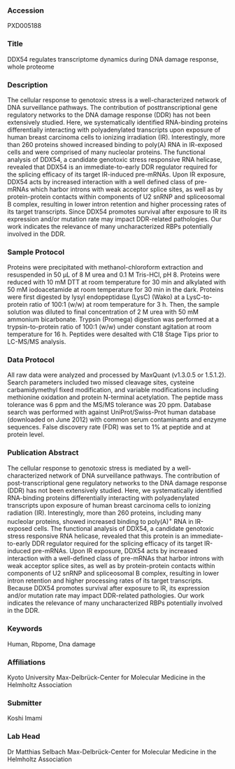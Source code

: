 ### Accession
PXD005188

### Title
DDX54 regulates transcriptome dynamics during DNA damage response, whole proteome

### Description
The cellular response to genotoxic stress is a well-characterized network of DNA surveillance pathways. The contribution of posttranscriptional gene regulatory networks to the DNA damage response (DDR) has not been extensively studied. Here, we systematically identified RNA-binding proteins differentially interacting with polyadenylated transcripts upon exposure of human breast carcinoma cells to ionizing irradiation (IR). Interestingly, more than 260 proteins showed increased binding to poly(A) RNA in IR-exposed cells and were comprised of many nucleolar proteins. The functional analysis of DDX54, a candidate genotoxic stress responsive RNA helicase, revealed that DDX54 is an immediate-to-early DDR regulator required for the splicing efficacy of its target IR-induced pre-mRNAs. Upon IR exposure, DDX54 acts by increased interaction with a well defined class of pre-mRNAs which harbor introns with weak acceptor splice sites, as well as by protein-protein contacts within components of U2 snRNP and spliceosomal B complex, resulting in lower intron retention and higher processing rates of its target transcripts. Since DDX54 promotes survival after exposure to IR its expression and/or mutation rate may impact DDR-related pathologies. Our work indicates the relevance of many uncharacterized RBPs potentially involved in the DDR.

### Sample Protocol
Proteins were precipitated with methanol-chloroform extraction and resuspended in 50 µL of 8 M urea and 0.1 M Tris-HCl, pH 8. Proteins were reduced with 10 mM DTT at room temperature for 30 min and alkylated with 50 mM iodoacetamide at room temperature for 30 min in the dark. Proteins were first digested by lysyl endopeptidase (LysC) (Wako) at a LysC-to-protein ratio of 100:1 (w/w) at room temperature for 3 h. Then, the sample solution was diluted to final concentration of 2 M urea with 50 mM ammonium bicarbonate. Trypsin (Promega) digestion was performed at a trypsin-to-protein ratio of 100:1 (w/w) under constant agitation at room temperature for 16 h. Peptides were desalted with C18 Stage Tips prior to LC-MS/MS analysis.

### Data Protocol
All raw data were analyzed and processed by MaxQuant (v1.3.0.5 or 1.5.1.2). Search parameters included two missed cleavage sites, cysteine carbamidymethyl fixed modification, and variable modifications including methionine oxidation and protein N-terminal acetylation. The peptide mass tolerance was 6 ppm and the MS/MS tolerance was 20 ppm. Database search was performed with against UniProt/Swiss-Prot human database (downloaded on June 2012) with common serum contaminants and enzyme sequences. False discovery rate (FDR) was set to 1% at peptide and at protein level.

### Publication Abstract
The cellular response to genotoxic stress is mediated by a well-characterized network of DNA surveillance pathways. The contribution of post-transcriptional gene regulatory networks to the DNA damage response (DDR) has not been extensively studied. Here, we systematically identified RNA-binding proteins differentially interacting with polyadenylated transcripts upon exposure of human breast carcinoma cells to ionizing radiation (IR). Interestingly, more than 260 proteins, including many nucleolar proteins, showed increased binding to poly(A)<sup>+</sup> RNA in IR-exposed cells. The functional analysis of DDX54, a candidate genotoxic stress responsive RNA helicase, revealed that this protein is an immediate-to-early DDR regulator required for the splicing efficacy of its target IR-induced pre-mRNAs. Upon IR exposure, DDX54 acts by increased interaction with a well-defined class of pre-mRNAs that harbor introns with weak acceptor splice sites, as well as by protein-protein contacts within components of U2 snRNP and spliceosomal B complex, resulting in lower intron retention and higher processing rates of its target transcripts. Because DDX54 promotes survival after exposure to IR, its expression and/or mutation rate may impact DDR-related pathologies. Our work indicates the relevance of many uncharacterized RBPs potentially involved in the DDR.

### Keywords
Human, Rbpome, Dna damage

### Affiliations
Kyoto University
Max-Delbrück-Center for Molecular Medicine in the Helmholtz Association

### Submitter
Koshi Imami

### Lab Head
Dr Matthias Selbach
Max-Delbrück-Center for Molecular Medicine in the Helmholtz Association


